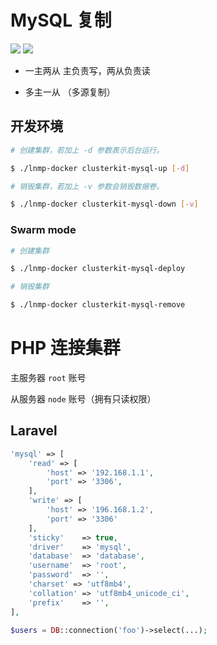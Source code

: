 # MySQL 复制

[![](https://img.shields.io/badge/AD-%E8%85%BE%E8%AE%AF%E4%BA%91%E5%AE%B9%E5%99%A8%E6%9C%8D%E5%8A%A1-blue.svg)](https://cloud.tencent.com/redirect.php?redirect=10058&cps_key=3a5255852d5db99dcd5da4c72f05df61) [![](https://img.shields.io/badge/Support-%E8%85%BE%E8%AE%AF%E4%BA%91%E8%87%AA%E5%AA%92%E4%BD%93-brightgreen.svg)](https://cloud.tencent.com/developer/support-plan?invite_code=13vokmlse8afh)

* 一主两从 主负责写，两从负责读

* 多主一从 （多源复制）

## 开发环境

```bash
# 创建集群，若加上 -d 参数表示后台运行。

$ ./lnmp-docker clusterkit-mysql-up [-d]

# 销毁集群，若加上 -v 参数会销毁数据卷。

$ ./lnmp-docker clusterkit-mysql-down [-v]
```

### Swarm mode

```bash
# 创建集群

$ ./lnmp-docker clusterkit-mysql-deploy

# 销毁集群

$ ./lnmp-docker clusterkit-mysql-remove
```

# PHP 连接集群

主服务器 `root` 账号

从服务器 `node` 账号（拥有只读权限）

## Laravel

```php
'mysql' => [
    'read' => [
        'host' => '192.168.1.1',
        'port' => '3306',
    ],
    'write' => [
        'host' => '196.168.1.2',
        'port' => '3306'
    ],
    'sticky'    => true,
    'driver'    => 'mysql',
    'database'  => 'database',
    'username'  => 'root',
    'password'  => '',
    'charset' => 'utf8mb4',
    'collation' => 'utf8mb4_unicode_ci',
    'prefix'    => '',
],
```

```php
$users = DB::connection('foo')->select(...);
```
